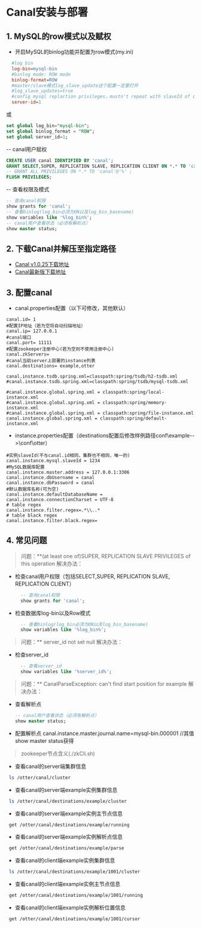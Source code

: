# Canal安装与部署
## 1. MySQL的row模式以及赋权
- 开启MySQL的binlog功能并配置为row模式(my.ini)
```ini
  #log bin
  log-bin=mysql-bin
  #binlog mode: ROW mode
  binlog-format=ROW
  #master/slave模式log_slave_update这个配置一定要打开
  #log_slave_updates=true
  #config mysql replaction privileges，mustn't repeat with slaveId of canal
  server-id=1
```
或
```sql
set global log_bin="mysql-bin";
set global binlog_format = "ROW";
set global server_id=1;
```
-- canal用户赋权
```sql
CREATE USER canal IDENTIFIED BY 'canal';    
GRANT SELECT,SUPER, REPLICATION SLAVE, REPLICATION CLIENT ON *.* TO 'canal'@'%';  
-- GRANT ALL PRIVILEGES ON *.* TO 'canal'@'%' ;  
FLUSH PRIVILEGES;
```
-- 查看权限及模式
```sql
-- 查询canal权限
show grants for 'canal';
-- 查看binlog(log_bin必须为ON以及log_bin_basename)
show variables like '%log_bin%';
-- canal用户查看状态（必须有解析点）
show master status;
```
## 2. 下载Canal并解压至指定路径
- [Canal v1.0.25下载地址](https://github.com/alibaba/canal/releases/download/v1.0.25/canal.deployer-1.0.25.tar.gz)
- [Canal最新版下载地址](https://github.com/alibaba/canal/releases/download/canal-1.0.26-preview-3/canal.deployer-1.0.26-SNAPSHOT.tar.gz)
## 3. 配置canal
- canal.properties配置（以下可修改，其他默认）
```properties
canal.id= 1
#配置IP地址（若为空将自动扫描地址）
canal.ip= 127.0.0.1
#canal端口
canal.port= 11111
#配置zookeeper注册中心(若为空则不使用注册中心)
canal.zkServers=
#canal当前server上部署的instance列表
canal.destinations= example,otter

canal.instance.tsdb.spring.xml=classpath:spring/tsdb/h2-tsdb.xml
#canal.instance.tsdb.spring.xml=classpath:spring/tsdb/mysql-tsdb.xml

#canal.instance.global.spring.xml = classpath:spring/local-instance.xml
#canal.instance.global.spring.xml = classpath:spring/memory-instance.xml
#canal.instance.global.spring.xml = classpath:spring/file-instance.xml
canal.instance.global.spring.xml = classpath:spring/default-instance.xml
```
- instance.properties配置（destinations配置后修改样例路径conf\example-->\conf\otter）
```properties
#实例slaveId(不与canal.id相同，集群也不相同，唯一的)
canal.instance.mysql.slaveId = 1234
#MySQL数据库配置
canal.instance.master.address = 127.0.0.1:3306
canal.instance.dbUsername = canal
canal.instance.dbPassword = canal
#默认数据库名称(可为空)
canal.instance.defaultDatabaseName = 
canal.instance.connectionCharset = UTF-8
# table regex
canal.instance.filter.regex=.*\\..*
# table black regex
canal.instance.filter.black.regex=
```
## 4. 常见问题
> 问题：**(at least one of)SUPER, REPLICATION SLAVE PRIVILEGES of this operation
  解决办法：
  - 检查canal用户权限（包括SELECT,SUPER, REPLICATION SLAVE, REPLICATION CLIENT）
    ```sql
      -- 查询canal权限
      show grants for 'canal';
    ```
  - 检查数据库log-bin以及Row模式
    ```sql
      -- 查看binlog(log_bin必须为ON以及log_bin_basename)
      show variables like '%log_bin%';
    ```
  > 问题：** server_id not set null
  解决办法：
  - 检查server_id
    ```sql
      -- 查看server_id
      show variables like '%server_id%';
    ```
  > 问题：** CanalParseException: can't find start position for example
  解决办法：
  - 查看解析点
      ```sql
      -- canal用户查看状态（必须有解析点）
      show master status;
    ```
  - 配置解析点
  canal.instance.master.journal.name=mysql-bin.000001 //其值show master status获得
 > zookeeper节点含义(./zkCli.sh)
 - 查看canal的server端集群信息
 ```bash
  ls /otter/canal/cluster
 ```
 - 查看canal的server端example实例集群信息
 ```bash
  ls /otter/canal/destinations/example/cluster
 ```
 - 查看canal的server端example实例主节点信息
 ```bash
  get /otter/canal/destinations/example/running
 ```
 - 查看canal的server端example实例解析点信息
 ```bash
  get /otter/canal/destinations/example/parse
 ```
 - 查看canal的client端example实例集群信息
 ```bash
  ls /otter/canal/destinations/example/1001/cluster
 ```
 - 查看canal的client端example实例主节点信息
 ```bash
  get /otter/canal/destinations/example/1001/running
 ```
 - 查看canal的client端example实例解析位置信息
 ```bash
  get /otter/canal/destinations/example/1001/cursor
 ``` 
